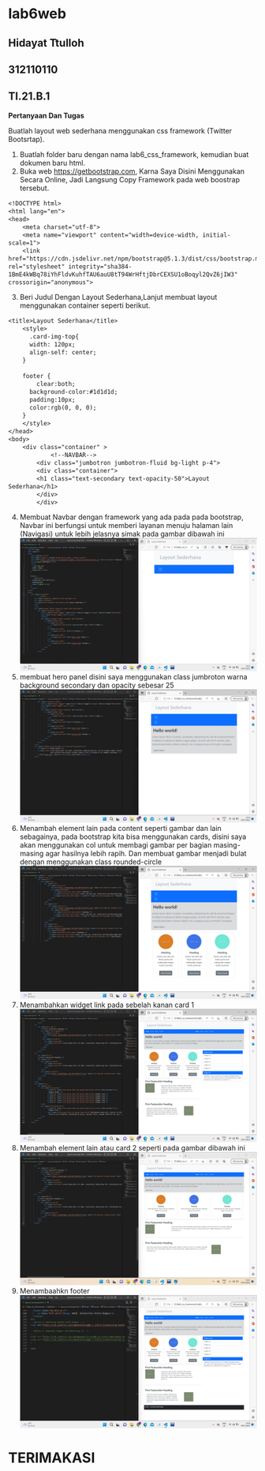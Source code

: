 # lab6web
## Hidayat Ttulloh
## 312110110
## TI.21.B.1

<b>Pertanyaan Dan Tugas</b>

Buatlah layout web sederhana menggunakan css framework (Twitter Bootsrtap).
1. Buatlah folder baru dengan nama lab6_css_framework, kemudian buat dokumen baru html.
2. Buka web https://getbootstrap.com, Karna Saya Disini Menggunakan Secara Online, Jadi Langsung Copy Framework pada web boostrap tersebut.
```
<!DOCTYPE html>
<html lang="en">
<head>
    <meta charset="utf-8">
    <meta name="viewport" content="width=device-width, initial-scale=1">
	<link href="https://cdn.jsdelivr.net/npm/bootstrap@5.1.3/dist/css/bootstrap.min.css" rel="stylesheet" integrity="sha384-1BmE4kWBq78iYhFldvKuhfTAU6auU8tT94WrHftjDbrCEXSU1oBoqyl2QvZ6jIW3" crossorigin="anonymous">
```
3.  Beri Judul Dengan Layout Sederhana,Lanjut membuat layout menggunakan container seperti berikut.
``` 
<title>Layout Sederhana</title>
	<style>
	  .card-img-top{
	  width: 120px;
	  align-self: center;
	}

	footer {
		clear:both;
	  background-color:#1d1d1d; 
	  padding:10px;
	  color:rgb(0, 0, 0);
	}
	</style>
</head>
<body>
	<div class="container" >
            <!--NAVBAR-->
		<div class="jumbotron jumbotron-fluid bg-light p-4">
		<div class="container">
		<h1 class="text-secondary text-opacity-50">Layout Sederhana</h1>
		</div>
		</div>
```
4. Membuat Navbar dengan framework yang ada pada pada bootstrap, Navbar ini berfungsi untuk memberi layanan menuju halaman lain (Navigasi) untuk lebih jelasnya simak pada gambar dibawah ini
![img](SS/ss1.png)
5. membuat hero panel disini saya menggunakan class jumbroton warna background secondary dan opacity sebesar 25 
![img](SS/ss2.png)
6. Menambah element lain pada content seperti gambar dan lain sebagainya, pada bootstrap kita bisa menggunakan cards, disini saya akan menggunakan col untuk membagi gambar per bagian masing-masing agar hasilnya lebih rapih. Dan membuat gambar menjadi bulat dengan menggunakan class rounded-circle
![img](SS/ss3.png)
7. Menambahkan widget link pada sebelah kanan card 1
![img](SS/ss5.png)
8. Menambah element lain atau card 2 seperti pada gambar dibawah ini
![img](SS/ss4.png)
9. Menambaahkn footer
![img](SS/ss6.png)
# TERIMAKASI